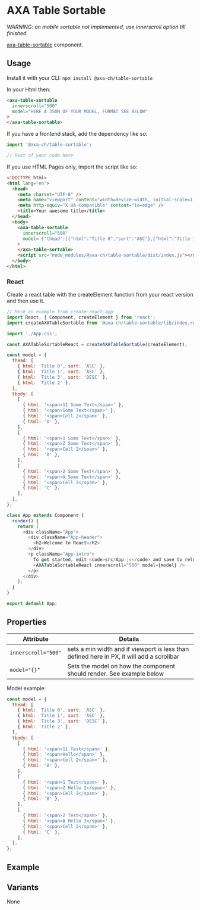 # AXA Table Sortable

_WARNING: on mobile sortable not implemented, use innerscroll option till finished_

[axa-table-sortable](https://github.com/axa-ch/patterns-library/blob/develop-v2/src/components/30-organisms/table-sortable/README.md) component.

## Usage

Install it with your CLI:
`npm install @axa-ch/table-sortable`

In your Html then:

```html
<axa-table-sortable
  innerscroll="500"
  model="HERE A JSON OF YOUR MODEL, FORMAT SEE BELOW"
>
</axa-table-sortable>
```

If you have a frontend stack, add the dependency like so:

```js
import '@axa-ch/table-sortable';

// Rest of your code here
```

If you use HTML Pages only, import the script like so:

```html
<!DOCTYPE html>
<html lang="en">
  <head>
    <meta charset="UTF-8" />
    <meta name="viewport" content="width=device-width, initial-scale=1.0" />
    <meta http-equiv="X-UA-Compatible" content="ie=edge" />
    <title>Your awesome title</title>
  </head>
  <body>
    <axa-table-sortable
      innerscroll="500"
      model='{"thead":[{"html":"Title 0","sort":"ASC"},{"html":"Title 1","sort":"ASC"},{"html":"Title 3","sort":"DESC"},{"html":"Title 2"}],"tbody":[[{"html":"<span>11 Test</span>"},{"html":"<span>Hello</span>"},{"html":"<span>Cell 2</span>"},{"html":"A"}],[{"html":"<span>1 Test</span>"},{"html":"<span>zHello 2</span>"},{"html":"<span>Cell 2</span>"},{"html":"B"}],[{"html":"<span>2 Test</span>"},{"html":"<span>aHello 3</span>"},{"html":"<span>Cell 2</span>"},{"html":"C"}]]}'
    >
    </axa-table-sortable>
    <script src="node_modules/@axa-ch/table-sortable/dist/index.js"></script>
  </body>
</html>
```

### React

Create a react table with the createElement function from your react version and then use it.

```js
// Here an example from create-react-app
import React, { Component, createElement } from 'react';
import createAXATableSortable from '@axa-ch/table-sortable/lib/index.react';

import './App.css';

const AXATableSortableReact = createAXATableSortable(createElement);

const model = {
  thead: [
    { html: 'Title 0', sort: 'ASC' },
    { html: 'Title 1', sort: 'ASC' },
    { html: 'Title 3', sort: 'DESC' },
    { html: 'Title 2' },
  ],
  tbody: [
    [
      { html: '<span>11 Some Text</span>' },
      { html: '<span>Some Text</span>' },
      { html: '<span>Cell 2</span>' },
      { html: 'A' },
    ],
    [
      { html: '<span>1 Some Text</span>' },
      { html: '<span>Z Some Text</span>' },
      { html: '<span>Cell 2</span>' },
      { html: 'B' },
    ],
    [
      { html: '<span>2 Some Text</span>' },
      { html: '<span>A Some Text</span>' },
      { html: '<span>Cell 2</span>' },
      { html: 'C' },
    ],
  ],
};

class App extends Component {
  render() {
    return (
      <div className="App">
        <div className="App-header">
          <h2>Welcome to React</h2>
        </div>
        <p className="App-intro">
          To get started, edit <code>src/App.js</code> and save to reload.
          <AXATableSortableReact innerscroll="500" model={model} />
        </p>
      </div>
    );
  }
}

export default App;
```

## Properties

| Attribute           | Details                                                                                   |
| ------------------- | ----------------------------------------------------------------------------------------- |
| `innerscroll="500"` | sets a min width and if viewport is less than defined here in PX, it will add a scrollbar |
| `model="{}"`        | Sets the model on how the component should render. See example below                      |

Model example:

```js
const model = {
  thead: [
    { html: 'Title 0', sort: 'ASC' },
    { html: 'Title 1', sort: 'ASC' },
    { html: 'Title 3', sort: 'DESC' },
    { html: 'Title 2' },
  ],
  tbody: [
    [
      { html: '<span>11 Test</span>' },
      { html: '<span>Hello</span>' },
      { html: '<span>Cell 2</span>' },
      { html: 'A' },
    ],
    [
      { html: '<span>1 Test</span>' },
      { html: '<span>Z Hello 2</span>' },
      { html: '<span>Cell 2</span>' },
      { html: 'B' },
    ],
    [
      { html: '<span>2 Test</span>' },
      { html: '<span>A Hello 3</span>' },
      { html: '<span>Cell 2</span>' },
      { html: 'C' },
    ],
  ],
};
```

## Example

## Variants

None

